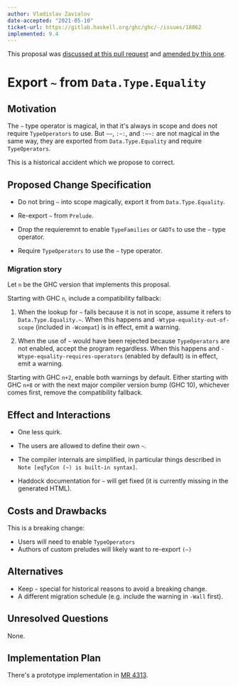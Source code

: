 ```yaml
---
author: Vladislav Zavialov
date-accepted: "2021-05-10"
ticket-url: https://gitlab.haskell.org/ghc/ghc/-/issues/18862
implemented: 9.4
---
```


This proposal was [discussed at this pull request](https://github.com/ghc-proposals/ghc-proposals/pull/371) and [amended by this one](https://github.com/ghc-proposals/ghc-proposals/pull/460).

# Export `~` from `Data.Type.Equality`


## Motivation

The `~` type operator is magical, in that it's always in scope and does not require `TypeOperators` to use.
But `~~`, `:~:`, and `:~~:` are not magical in the same way, they are
exported from `Data.Type.Equality` and require `TypeOperators`.

This is a historical accident which we propose to correct.

## Proposed Change Specification

* Do not bring `~` into scope magically, export it from `Data.Type.Equality`.

* Re-export `~` from `Prelude`.

* Drop the requieremnt to enable `TypeFamilies` or `GADTs`
  to use the `~` type operator.

* Require `TypeOperators` to use the `~` type operator.

### Migration story

Let `n` be the GHC version that implements this proposal.

Starting with GHC `n`, include a compatibility fallback:

1. When the lookup for `~` fails because it is not in scope,
   assume it refers to `Data.Type.Equality.~`.
   When this happens and `-Wtype-equality-out-of-scope` (included in
   `-Wcompat`) is in effect, emit a warning.

2. When the use of `~` would have been rejected because `TypeOperators` are not
   enabled, accept the program regardless.
   When this happens and `-Wtype-equality-requires-operators` (enabled by
   default) is in effect, emit a warning.

Starting with GHC `n+2`, enable both warnings by default.
Either starting with GHC `n+8` or with the next major compiler version bump (GHC
10), whichever comes first, remove the compatibility fallback.

## Effect and Interactions

* One less quirk.

* The users are allowed to define their own ``~``.

* The compiler internals are simplified, in particular things described in
  ``Note [eqTyCon (~) is built-in syntax]``.

* Haddock documentation for ``~`` will get fixed (it is currently missing in
  the generated HTML).

## Costs and Drawbacks

This is a breaking change:

* Users will need to enable `TypeOperators`
* Authors of custom preludes will likely want to re-export `(~)`

## Alternatives

* Keep `~` special for historical reasons to avoid a breaking change.
* A different migration schedule (e.g. include the warning in `-Wall` first).

## Unresolved Questions

None.

## Implementation Plan

There's a prototype implementation in [MR 4313](https://gitlab.haskell.org/ghc/ghc/-/merge_requests/4313).
